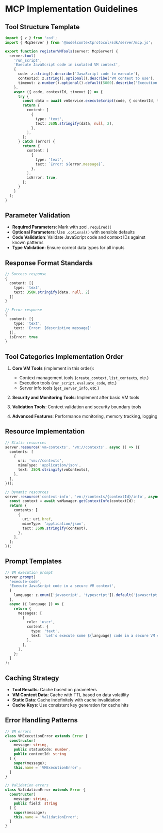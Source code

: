 # MCP Implementation Guidelines

## Tool Structure Template

```typescript
import { z } from 'zod';
import { McpServer } from '@modelcontextprotocol/sdk/server/mcp.js';

export function registerVMTools(server: McpServer) {
  server.tool(
    'run_script',
    'Execute JavaScript code in isolated VM context',
    {
      code: z.string().describe('JavaScript code to execute'),
      contextId: z.string().optional().describe('VM context to use'),
      timeout: z.number().optional().default(5000).describe('Execution timeout in milliseconds'),
    },
    async ({ code, contextId, timeout }) => {
      try {
        const data = await vmService.executeScript(code, { contextId, timeout });
        return {
          content: [
            {
              type: 'text',
              text: JSON.stringify(data, null, 2),
            },
          ],
        };
      } catch (error) {
        return {
          content: [
            {
              type: 'text',
              text: `Error: ${error.message}`,
            },
          ],
          isError: true,
        };
      }
    }
  );
}
```

## Parameter Validation

- **Required Parameters**: Mark with zod `.required()`
- **Optional Parameters**: Use `.optional()` with sensible defaults
- **Code Validation**: Validate JavaScript code and context IDs against known patterns
- **Type Validation**: Ensure correct data types for all inputs

## Response Format Standards

```typescript
// Success response
{
  content: [{
    type: 'text',
    text: JSON.stringify(data, null, 2)
  }]
}

// Error response
{
  content: [{
    type: 'text',
    text: 'Error: [descriptive message]'
  }],
  isError: true
}
```

## Tool Categories Implementation Order

1. **Core VM Tools** (implement in this order):
   - Context management tools (`create_context`, `list_contexts`, etc.)
   - Execution tools (`run_script`, `evaluate_code`, etc.)
   - Server info tools (`get_server_info`, etc.)

2. **Security and Monitoring Tools**: Implement after basic VM tools
3. **Validation Tools**: Context validation and security boundary tools
4. **Advanced Features**: Performance monitoring, memory tracking, logging

## Resource Implementation

```typescript
// Static resources
server.resource('vm-contexts', 'vm://contexts', async () => ({
  contents: [
    {
      uri: 'vm://contexts',
      mimeType: 'application/json',
      text: JSON.stringify(vmContexts),
    },
  ],
}));

// Dynamic resources
server.resource('context-info', 'vm://contexts/{contextId}/info', async (uri, { contextId }) => {
  const context = await vmManager.getContextInfo(contextId);
  return {
    contents: [
      {
        uri: uri.href,
        mimeType: 'application/json',
        text: JSON.stringify(context),
      },
    ],
  };
});
```

## Prompt Templates

```typescript
// VM execution prompt
server.prompt(
  'execute-code',
  'Execute JavaScript code in a secure VM context',
  {
    language: z.enum(['javascript', 'typescript']).default('javascript'),
  },
  async ({ language }) => {
    return {
      messages: [
        {
          role: 'user',
          content: {
            type: 'text',
            text: `Let's execute some ${language} code in a secure VM context. What would you like to run?`,
          },
        },
      ],
    };
  }
);
```

## Caching Strategy

- **Tool Results**: Cache based on parameters
- **VM Context Data**: Cache with TTL based on data volatility
- **Static Data**: Cache indefinitely with cache invalidation
- **Cache Keys**: Use consistent key generation for cache hits

## Error Handling Patterns

```typescript
// VM errors
class VMExecutionError extends Error {
  constructor(
    message: string,
    public statusCode: number,
    public contextId: string
  ) {
    super(message);
    this.name = 'VMExecutionError';
  }
}

// Validation errors
class ValidationError extends Error {
  constructor(
    message: string,
    public field: string
  ) {
    super(message);
    this.name = 'ValidationError';
  }
}
```

